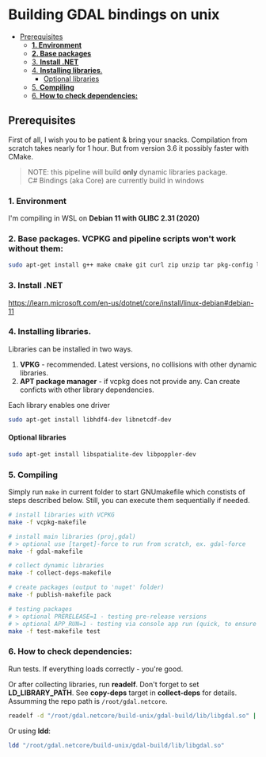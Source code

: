 # Building GDAL bindings on unix

  * [Prerequisites](#prerequisites)
    + [**1. Environment**](#1-environment)
    + [**2. Base packages**](#2-base-packages-vcpkg-and-pipeline-scripts-won-t-work-without-them)
    + [3. **Install .NET**](#3-install-net)
    + [4. **Installing libraries**.](#4-installing-libraries)
      - [Optional libraries](#optional-libraries)
    + [5. **Compiling**](#5-compiling)
    + [6. **How to check dependencies:**](#6-how-to-check-dependencies)

## Prerequisites

First of all, I wish you to be patient & bring your snacks. Compilation from scratch takes nearly for 1 hour. But from version 3.6 it possibly faster with CMake.

> NOTE: this pipeline will build **only** dynamic libraries package.<br>
> C# Bindings (aka Core) are currently build in windows

### **1. Environment**
I'm compiling in WSL on **Debian 11 with GLIBC 2.31 (2020)**

### **2. Base packages**. VCPKG and pipeline scripts won't work without them:

```bash
sudo apt-get install g++ make cmake git curl zip unzip tar pkg-config linux-headers-amd64 autoconf automake python3 autoconf-archive swig patchelf 
```


### 3. **Install .NET**
https://learn.microsoft.com/en-us/dotnet/core/install/linux-debian#debian-11

### 4. **Installing libraries**. 
Libraries can be installed in two ways.

1. **VPKG** - recommended. Latest versions, no collisions with other dynamic libraries.
2. **APT package manager** - if vcpkg does not provide any. Can create conficts with other library dependencies. 

Each library enables one driver
```bash 
sudo apt-get install libhdf4-dev libnetcdf-dev
```
#### Optional libraries
```bash
sudo apt-get install libspatialite-dev libpoppler-dev
```

### 5. **Compiling**

Simply run `make` in current folder to start GNUmakefile which constists of steps described below.
Still, you can execute them sequentially if needed.

```bash
# install libraries with VCPKG
make -f vcpkg-makefile

# install main libraries (proj,gdal)
# > optional use [target]-force to run from scratch, ex. gdal-force
make -f gdal-makefile

# collect dynamic libraries 
make -f collect-deps-makefile

# create packages (output to 'nuget' folder)
make -f publish-makefile pack

# testing packages
# > optional PRERELEASE=1 - testing pre-release versions
# > optional APP_RUN=1 - testing via console app run (quick, to ensure deps were loaded correctly)
make -f test-makefile test
```

### 6. **How to check dependencies:**
Run tests. If everything loads correctly - you're good.

Or after collecting libraries, run **readelf**.
Don't forget to set **LD_LIBRARY_PATH**. See **copy-deps** target in **collect-deps** for details. Assumming the repo path is `/root/gdal.netcore`.
```bash
readelf -d "/root/gdal.netcore/build-unix/gdal-build/lib/libgdal.so" | grep NEEDED
```

Or using **ldd**:
```bash
ldd "/root/gdal.netcore/build-unix/gdal-build/lib/libgdal.so"
```